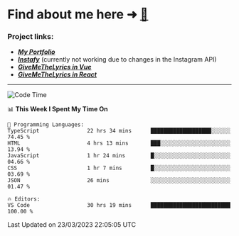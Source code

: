 # Find about me here ➜ [🧑](https://pauabella.dev)

### Project links:
- ***[My Portfolio](https://pauabella.dev)***
- ***[Instafy](https://instafy.me)*** (currently not working due to changes in the Instagram API)
- ***[GiveMeTheLyrics in Vue](https://lyrics.pauabella.dev)***
- ***[GiveMeTheLyrics in React](https://pauabella.dev/GiveMeTheLyrics)***

---
<!--START_SECTION:waka-->
![Code Time](http://img.shields.io/badge/Code%20Time-2%2C028%20hrs%2050%20mins-blue)

📊 **This Week I Spent My Time On** 

```text
💬 Programming Languages: 
TypeScript               22 hrs 34 mins      ███████████████████░░░░░░   74.45 % 
HTML                     4 hrs 13 mins       ███░░░░░░░░░░░░░░░░░░░░░░   13.94 % 
JavaScript               1 hr 24 mins        █░░░░░░░░░░░░░░░░░░░░░░░░   04.66 % 
CSS                      1 hr 7 mins         █░░░░░░░░░░░░░░░░░░░░░░░░   03.69 % 
JSON                     26 mins             ░░░░░░░░░░░░░░░░░░░░░░░░░   01.47 % 

🔥 Editors: 
VS Code                  30 hrs 19 mins      █████████████████████████   100.00 % 
```


 Last Updated on 23/03/2023 22:05:05 UTC
<!--END_SECTION:waka-->
